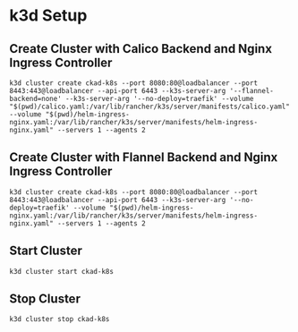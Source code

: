 # k3d Setup

## Create Cluster with Calico Backend and Nginx Ingress Controller

```k3d cluster create ckad-k8s --port 8080:80@loadbalancer --port 8443:443@loadbalancer --api-port 6443 --k3s-server-arg '--flannel-backend=none' --k3s-server-arg '--no-deploy=traefik' --volume "$(pwd)/calico.yaml:/var/lib/rancher/k3s/server/manifests/calico.yaml" --volume "$(pwd)/helm-ingress-nginx.yaml:/var/lib/rancher/k3s/server/manifests/helm-ingress-nginx.yaml" --servers 1 --agents 2```

## Create Cluster with Flannel Backend and Nginx Ingress Controller

```k3d cluster create ckad-k8s --port 8080:80@loadbalancer --port 8443:443@loadbalancer --api-port 6443 --k3s-server-arg '--no-deploy=traefik' --volume "$(pwd)/helm-ingress-nginx.yaml:/var/lib/rancher/k3s/server/manifests/helm-ingress-nginx.yaml" --servers 1 --agents 2```

## Start Cluster

```k3d cluster start ckad-k8s```

## Stop Cluster

```k3d cluster stop ckad-k8s```



